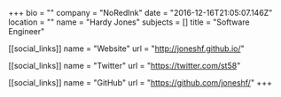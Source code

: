 +++
bio = ""
company = "NoRedInk"
date = "2016-12-16T21:05:07.146Z"
location = ""
name = "Hardy Jones"
subjects = []
title = "Software Engineer"

[[social_links]]
  name = "Website"
  url = "http://joneshf.github.io/"

[[social_links]]
  name = "Twitter"
  url = "https://twitter.com/st58"

[[social_links]]
  name = "GitHub"
  url = "https://github.com/joneshf/"
+++
